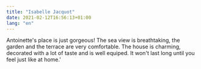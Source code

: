 ```yaml
---
title: "Isabelle Jacquot"
date: 2021-02-12T16:56:13+01:00
lang: "en"
---
```


Antoinette's place is just gorgeous! The sea view is breathtaking, the garden and the terrace are very comfortable. The house is charming, decorated with a lot of taste and is well equiped. It won't last long until you feel just like at home.'
